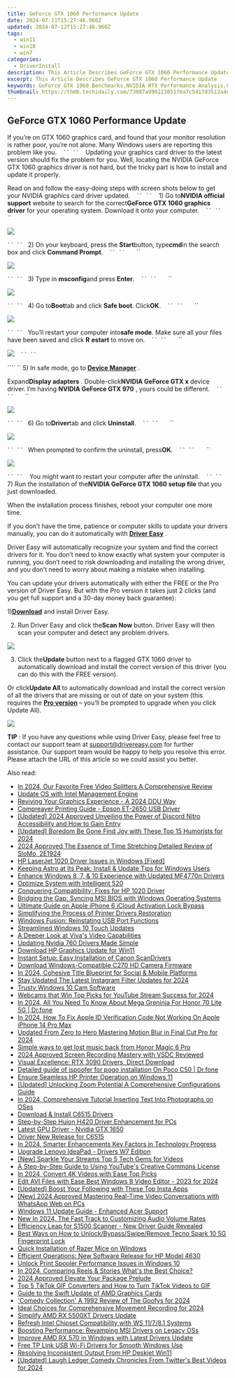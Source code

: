 ```yaml
---
title: GeForce GTX 1060 Performance Update
date: 2024-07-11T15:27:46.960Z
updated: 2024-07-12T15:27:46.960Z
tags:
  - win11
  - win10
  - win7
categories:
  - DriverInstall
description: This Article Describes GeForce GTX 1060 Performance Update
excerpt: This Article Describes GeForce GTX 1060 Performance Update
keywords: GeForce GTX 1060 Benchmarks,NVIDIA RTX Performance Analysis,GTX 1060 Gaming Specs Update,GeForce Radeon Vega 56 Comparison,Optimized GPU Settings for GTX 1060,Patch Notes for GeForce Graphics Cards,GTX 1060 Driver Updates Impact
thumbnail: https://thmb.techidaily.com/73087a990223851f6a7c5417d3512a4d93ddbbb6cac79840abc644367d7f8449.jpg
---
```


## GeForce GTX 1060 Performance Update

 If you’re on GTX 1060 graphics card, and found that your monitor resolution is rather poor, you’re not alone. Many Windows users are reporting this problem like you.
```` ```` ```` ``
`` ```` ```` ```` Updating your graphics card driver to the latest version should fix the problem for you. Well, locating the NVIDIA GeForce GTX 1060 graphics driver is not hard, but the tricky part is how to install and update it properly.

 Read on and follow the easy-doing steps with screen shots below to get your NVIDIA graphics card driver updated.
```` ```` ```` ``
`` ```` ```` ```` 1) Go to**NVIDIA official support** website to search for the correct**GeForce GTX 1060 graphics driver** for your operating system. Download it onto your computer.
```` ```` ```` ``
`` ```` ```` ```` ```` ```` ``

![](https://images.drivereasy.com/wp-content/uploads/2016/10/geforce-gtx-1060-graphics-driver.jpg)

```` ``
`` ```` ```` ````2) On your keyboard, press the **Start**button, type**cmd**in the search box and click **Command Prompt**.
```` ```` ```` ``
`` ```` ```` ```` ```` ```` ``

![](https://images.drivereasy.com/wp-content/uploads/2016/10/command-prompt-cmd.png)

```` ``
`` ```` ```` ````3) Type in **msconfig**and press **Enter**.
```` ```` ```` ``
`` ```` ```` ```` ```` ```` ``

![](https://images.drivereasy.com/wp-content/uploads/2016/10/msconfig.jpg)

```` ``
`` ```` ```` ````4) Go to**Boot**tab and click **Safe boot**. Click**OK**.
```` ```` ```` ``
`` ```` ```` ```` ```` ```` ``

![](https://images.drivereasy.com/wp-content/uploads/2016/10/system-configuration-safe-boot.jpg)

```` ``
`` ```` ```` ````You’ll restart your computer into**safe mode**. Make sure all your files have been saved and click **R** **estart** to move on.
```` ```` ```` ``
`` ```` ```` ```` ```` ```` ``

![](https://images.drivereasy.com/wp-content/uploads/2016/10/system-configuration-restart.png)
```` ```` ```` ``
`` ```` ```` ````

```` `` 5) In safe mode, go to [**Device Manager**](https://tools.techidaily.com/drivereasy/download/) .

 Expand**Display adapters** . Double-click**NVIDIA GeForce GTX x** device driver. I’m having **NVIDIA GeForce GTX 970** , yours could be different.
```` ```` ```` ``
`` ```` ```` ```` ```` ```` ``

![](https://images.drivereasy.com/wp-content/uploads/2016/10/nvidia-geforce-gtx-x.jpg)

```` ``
`` ```` ```` ````6) Go to**Driver**tab and click **Uninstall**.
```` ```` ```` ``
`` ```` ```` ```` ```` ```` ``

![](https://images.drivereasy.com/wp-content/uploads/2016/10/uninstall-nvidia-geforce-gtx-driver.png)

```` ``
`` ```` ```` ````When prompted to confirm the uninstall, press**OK**.
```` ```` ```` ``
`` ```` ```` ```` ```` ```` ``

![](https://images.drivereasy.com/wp-content/uploads/2016/10/confrim-device-uninstall.png)

```` ``
`` ```` ```` ```` You might want to restart your computer after the uninstall.
```` ```` ```` ``
`` ```` ```` ```` 7) Run the installation of the**NVIDIA GeForce GTX 1060 setup file** that you just downloaded.

 When the installation process finishes, reboot your computer one more time.

 If you don’t have the time, patience or computer skills to update your drivers manually, you can do it automatically with [**Driver Easy**](https://tools.techidaily.com/drivereasy/download/) .

 Driver Easy will automatically recognize your system and find the correct drivers for it. You don’t need to know exactly what system your computer is running, you don’t need to risk downloading and installing the wrong driver, and you don’t need to worry about making a mistake when installing.

 You can update your drivers automatically with either the FREE or the Pro version of Driver Easy. But with the Pro version it takes just 2 clicks (and you get full support and a 30-day money back guarantee):

 1)[**Download**](https://tools.techidaily.com/drivereasy/download/) and install Driver Easy.

 2) Run Driver Easy and click the**Scan Now** button. Driver Easy will then scan your computer and detect any problem drivers.

![](https://images.drivereasy.com/wp-content/uploads/2017/04/img_58e5f35249bf7.png)

 3) Click the**Update** button next to a flagged GTX 1060 driver to automatically download and install the correct version of this driver (you can do this with the FREE version).

 Or click**Update All** to automatically download and install the correct version of all the drivers that are missing or out of date on your system (this requires the [**Pro version**](https://tools.techidaily.com/drivereasy/download/) – you’ll be prompted to upgrade when you click Update All).

![](https://images.drivereasy.com/wp-content/uploads/2017/04/img_58e5f46880945.jpg)

**TIP** : If you have any questions while using Driver Easy, please feel free to contact our support team at [support@drivereasy.com](https://tools.techidaily.com/drivereasy/download/) for further assistance. Our support team would be happy to help you resolve this error. Please attach the URL of this article so we could assist you better.

<ins class="adsbygoogle"
     style="display:block"
     data-ad-format="autorelaxed"
     data-ad-client="ca-pub-7571918770474297"
     data-ad-slot="1223367746"></ins>



<ins class="adsbygoogle"
     style="display:block"
     data-ad-client="ca-pub-7571918770474297"
     data-ad-slot="8358498916"
     data-ad-format="auto"
     data-full-width-responsive="true"></ins>



<span class="atpl-alsoreadstyle">Also read:</span>
<div><ul>
<li><a href="https://ai-video-tools.techidaily.com/in-2024-our-favorite-free-video-splitters-a-comprehensive-review/"><u>In 2024, Our Favorite Free Video Splitters A Comprehensive Review</u></a></li>
<li><a href="https://driver-install.techidaily.com/update-os-with-intel-management-engine/"><u>Update OS with Intel Management Engine</u></a></li>
<li><a href="https://driver-install.techidaily.com/reviving-your-graphics-experience-a-2024-ddu-way/"><u>Reviving Your Graphics Experience - A 2024 DDU Way</u></a></li>
<li><a href="https://driver-install.techidaily.com/compreayer-printing-guide-epson-et-2650-usb-driver/"><u>Compreayer Printing Guide - Epson ET-2650 USB Driver</u></a></li>
<li><a href="https://discord-videos.techidaily.com/updated-2024-approved-unveiling-the-power-of-discord-nitro-accessibility-and-how-to-gain-entry/"><u>[Updated] 2024 Approved  Unveiling the Power of Discord Nitro  Accessibility and How to Gain Entry</u></a></li>
<li><a href="https://facebook-video-footage.techidaily.com/updated-boredom-be-gone-find-joy-with-these-top-15-humorists-for-2024/"><u>[Updated] Boredom Be Gone  Find Joy with These Top 15 Humorists for 2024</u></a></li>
<li><a href="https://vp-tips.techidaily.com/2024-approved-the-essence-of-time-stretching-detailed-review-of-slomo-2e1924/"><u>2024 Approved  The Essence of Time Stretching  Detailed Review of SloMo, 2E1924</u></a></li>
<li><a href="https://driver-install.techidaily.com/hp-laserjet-1020-driver-issues-in-windows-fixed/"><u>HP LaserJet 1020 Driver Issues in Windows [Fixed]</u></a></li>
<li><a href="https://driver-install.techidaily.com/keeping-astro-at-its-peak-install-and-update-tips-for-windows-users/"><u>Keeping Astro at Its Peak: Install & Update Tips for Windows Users</u></a></li>
<li><a href="https://driver-install.techidaily.com/enhance-windows-8-7-and-10-experience-with-updated-mf4770n-drivers/"><u>Enhance Windows 8, 7, & 10 Experience with Updated MF4770n Drivers</u></a></li>
<li><a href="https://driver-install.techidaily.com/optimize-system-with-intelligent-520/"><u>Optimize System with Intelligent 520</u></a></li>
<li><a href="https://driver-install.techidaily.com/conquering-compatibility-fixes-for-hp-1020-driver/"><u>Conquering Compatibility: Fixes for HP 1020 Driver</u></a></li>
<li><a href="https://driver-install.techidaily.com/bridging-the-gap-syncing-msi-bios-with-windows-operating-systems/"><u>Bridging the Gap: Syncing MSI BIOS with Windows Operating Systems</u></a></li>
<li><a href="https://activate-lock.techidaily.com/ultimate-guide-on-apple-iphone-6-icloud-activation-lock-bypass-by-drfone-ios/"><u>Ultimate Guide on Apple iPhone 6 iCloud Activation Lock Bypass</u></a></li>
<li><a href="https://driver-install.techidaily.com/simplifying-the-process-of-printer-drivers-restoration/"><u>Simplifying the Process of Printer Drivers Restoration</u></a></li>
<li><a href="https://driver-install.techidaily.com/windows-fusion-reinstating-usb-port-functions/"><u>Windows Fusion: Reinstating USB Port Functions</u></a></li>
<li><a href="https://driver-install.techidaily.com/streamlined-windows-10-touch-updates/"><u>Streamlined Windows 10 Touch Updates</u></a></li>
<li><a href="https://extra-hints.techidaily.com/a-deeper-look-at-vivas-video-capabilities/"><u>A Deeper Look at Viva's Video Capabilities</u></a></li>
<li><a href="https://driver-install.techidaily.com/updating-nvidia-760-drivers-made-simple/"><u>Updating Nvidia 760 Drivers Made Simple</u></a></li>
<li><a href="https://driver-install.techidaily.com/download-hp-graphics-update-for-win11/"><u>Download HP Graphics Update for Win11</u></a></li>
<li><a href="https://driver-install.techidaily.com/instant-setup-easy-installation-of-canon-scandrivers/"><u>Instant Setup: Easy Installation of Canon ScanDrivers</u></a></li>
<li><a href="https://driver-install.techidaily.com/download-windows-compatible-c270-hd-camera-firmware/"><u>Download Windows-Compatible C270 HD Camera Firmware</u></a></li>
<li><a href="https://youtube-clips.techidaily.com/in-2024-cohesive-title-blueprint-for-social-and-mobile-platforms/"><u>In 2024, Cohesive Title Blueprint for Social & Mobile Platforms</u></a></li>
<li><a href="https://instagram-video-recordings.techidaily.com/stay-updated-the-latest-instagram-filter-updates-for-2024/"><u>Stay Updated  The Latest Instagram Filter Updates for 2024</u></a></li>
<li><a href="https://driver-install.techidaily.com/trusty-windows-10-cam-software/"><u>Trusty Windows 10 Cam Software</u></a></li>
<li><a href="https://facebook-record-videos.techidaily.com/webcams-that-win-top-picks-for-youtube-stream-success-for-2024/"><u>Webcams that Win  Top Picks for YouTube Stream Success for 2024</u></a></li>
<li><a href="https://pokemon-go-android.techidaily.com/in-2024-all-you-need-to-know-about-mega-greninja-for-honor-70-lite-5g-drfone-by-drfone-virtual-android/"><u>In 2024, All You Need To Know About Mega Greninja For Honor 70 Lite 5G | Dr.fone</u></a></li>
<li><a href="https://apple-account.techidaily.com/in-2024-how-to-fix-apple-id-verification-code-not-working-on-apple-iphone-14-pro-max-by-drfone-ios/"><u>In 2024, How To Fix Apple ID Verification Code Not Working On Apple iPhone 14 Pro Max</u></a></li>
<li><a href="https://ai-video-tools.techidaily.com/updated-from-zero-to-hero-mastering-motion-blur-in-final-cut-pro-for-2024/"><u>Updated From Zero to Hero Mastering Motion Blur in Final Cut Pro for 2024</u></a></li>
<li><a href="https://techidaily.com/simple-ways-to-get-lost-music-back-from-honor-magic-6-pro-by-fonelab-android-recover-music/"><u>Simple ways to get lost music back from Honor Magic 6 Pro</u></a></li>
<li><a href="https://screen-recording.techidaily.com/2024-approved-screen-recording-mastery-with-vsdc-reviewed/"><u>2024 Approved  Screen Recording Mastery with VSDC Reviewed</u></a></li>
<li><a href="https://driver-install.techidaily.com/visual-excellence-rtx-3090-drivers-direct-download/"><u>Visual Excellence: RTX 3090 Drivers, Direct Download</u></a></li>
<li><a href="https://pokemon-go-android.techidaily.com/detailed-guide-of-ispoofer-for-pogo-installation-on-poco-c50-drfone-by-drfone-virtual-android/"><u>Detailed guide of ispoofer for pogo installation On Poco C50 | Dr.fone</u></a></li>
<li><a href="https://driver-install.techidaily.com/ensure-seamless-hp-printer-operation-on-windows-11/"><u>Ensure Seamless HP Printer Operation on Windows 11</u></a></li>
<li><a href="https://some-skills.techidaily.com/updated-unlocking-zoom-potential-a-comprehensive-configurations-guide/"><u>[Updated] Unlocking Zoom Potential  A Comprehensive Configurations Guide</u></a></li>
<li><a href="https://extra-hints.techidaily.com/in-2024-comprehensive-tutorial-inserting-text-into-photographs-on-oses/"><u>In 2024, Comprehensive Tutorial  Inserting Text Into Photographs on OSes</u></a></li>
<li><a href="https://driver-install.techidaily.com/download-and-install-c6515-drivers/"><u>Download & Install C6515 Drivers</u></a></li>
<li><a href="https://driver-install.techidaily.com/step-by-step-huion-h420-driver-enhancement-for-pcs/"><u>Step-by-Step Huion H420 Driver Enhancement for PCs</u></a></li>
<li><a href="https://driver-install.techidaily.com/latest-gpu-driver-nvidia-gtx-1650/"><u>Latest GPU Driver - Nvidia GTX 1650</u></a></li>
<li><a href="https://driver-install.techidaily.com/driver-new-release-for-c6515/"><u>Driver New Release for C6515</u></a></li>
<li><a href="https://extra-guidance.techidaily.com/in-2024-smarter-enhancements-key-factors-in-technology-progress/"><u>In 2024, Smarter Enhancements  Key Factors in Technology Progress</u></a></li>
<li><a href="https://driver-install.techidaily.com/upgrade-lenovo-ideapad-drivers-w7-edition/"><u>Upgrade Lenovo IdeaPad - Drivers W7 Edition</u></a></li>
<li><a href="https://extra-skills.techidaily.com/new-sparkle-your-streams-top-5-tech-gems-for-videos/"><u>[New] Sparkle Your Streams  Top 5 Tech Gems for Videos</u></a></li>
<li><a href="https://youtube-videos.techidaily.com/a-step-by-step-guide-to-using-youtubes-creative-commons-license/"><u>A Step-by-Step Guide to Using YouTube's Creative Commons License</u></a></li>
<li><a href="https://ai-driven-video-production.techidaily.com/in-2024-convert-4k-videos-with-ease-top-picks/"><u>In 2024, Convert 4K Videos with Ease Top Picks</u></a></li>
<li><a href="https://ai-vdieo-software.techidaily.com/edit-avi-files-with-ease-best-windows-8-video-editor-2023-for-2024/"><u>Edit AVI Files with Ease Best Windows 8 Video Editor - 2023 for 2024</u></a></li>
<li><a href="https://instagram-clips.techidaily.com/updated-boost-your-following-with-these-top-insta-apps/"><u>[Updated] Boost Your Following with These Top Insta Apps</u></a></li>
<li><a href="https://desktop-recording.techidaily.com/new-2024-approved-mastering-real-time-video-conversations-with-whatsapp-web-on-pcs/"><u>[New] 2024 Approved  Mastering Real-Time Video Conversations with WhatsApp Web on PCs</u></a></li>
<li><a href="https://driver-install.techidaily.com/windows-11-update-guide-enhanced-acer-support/"><u>Windows 11 Update Guide - Enhanced Acer Support</u></a></li>
<li><a href="https://audio-shaping.techidaily.com/new-in-2024-the-fast-track-to-customizing-audio-volume-rates/"><u>New In 2024, The Fast Track to Customizing Audio Volume Rates</u></a></li>
<li><a href="https://driver-install.techidaily.com/efficiency-leap-for-s1500-scanner-new-driver-guide-revealed/"><u>Efficiency Leap for S1500 Scanner - New Driver Guide Revealed</u></a></li>
<li><a href="https://unlock-android.techidaily.com/best-ways-on-how-to-unlockbypassswiperemove-tecno-spark-10-5g-fingerprint-lock-by-drfone-android/"><u>Best Ways on How to Unlock/Bypass/Swipe/Remove Tecno Spark 10 5G Fingerprint Lock</u></a></li>
<li><a href="https://driver-install.techidaily.com/quick-installation-of-razer-mice-on-windows/"><u>Quick Installation of Razer Mice on WIndows</u></a></li>
<li><a href="https://driver-install.techidaily.com/efficient-operations-new-software-release-for-hp-model-4630/"><u>Efficient Operations: New Software Release for HP Model 4630</u></a></li>
<li><a href="https://driver-install.techidaily.com/unlock-print-spooler-performance-issues-in-windows-10/"><u>Unlock Print Spooler Performance Issues in Windows 10</u></a></li>
<li><a href="https://instagram-video-files.techidaily.com/in-2024-comparing-reels-and-stories-whats-the-best-choice/"><u>In 2024, Comparing Reels & Stories  What's the Best Choice?</u></a></li>
<li><a href="https://fox-glue.techidaily.com/2024-approved-elevate-your-package-prelude/"><u>2024 Approved  Elevate Your Package Prelude</u></a></li>
<li><a href="https://tiktok-video-files.techidaily.com/top-5-tiktok-gif-converters-and-how-to-turn-tiktok-videos-to-gif/"><u>Top 5 TikTok GIF Converters and How to Turn TikTok Videos to GIF</u></a></li>
<li><a href="https://driver-install.techidaily.com/guide-to-the-swift-update-of-amd-graphics-cards/"><u>Guide to the Swift Update of AMD Graphics Cards</u></a></li>
<li><a href="https://extra-hints.techidaily.com/comedy-collection-a-1992-review-of-the-goofys-for-2024/"><u>'Comedy Collection'  A 1992 Review of The Goofys for 2024</u></a></li>
<li><a href="https://some-knowledge.techidaily.com/ideal-choices-for-comprehensive-movement-recording-for-2024/"><u>Ideal Choices for Comprehensive Movement Recording for 2024</u></a></li>
<li><a href="https://driver-install.techidaily.com/simplify-amd-rx-5500xt-drivers-update/"><u>Simplify AMD RX 5500XT Drivers Update</u></a></li>
<li><a href="https://driver-install.techidaily.com/refresh-intel-chipset-compatibility-with-ws-11781-systems/"><u>Refresh Intel Chipset Compatibility with WS 11/7/8.1 Systems</u></a></li>
<li><a href="https://driver-install.techidaily.com/boosting-performance-revamping-msi-drivers-on-legacy-oss/"><u>Boosting Performance: Revamping MSI Drivers on Legacy OSs</u></a></li>
<li><a href="https://driver-install.techidaily.com/improve-amd-rx-570-in-windows-with-latest-drivers-update/"><u>Improve AMD RX 570 in Windows with Latest Drivers Update</u></a></li>
<li><a href="https://driver-install.techidaily.com/free-tp-link-usb-wi-fi-drivers-for-smooth-windows-use/"><u>Free TP Link USB Wi-Fi Drivers for Smooth Windows Use</u></a></li>
<li><a href="https://driver-install.techidaily.com/resolving-inconsistent-output-from-hp-deskjet-win11/"><u>Resolving Inconsistent Output From HP Deskjet Win11</u></a></li>
<li><a href="https://twitter-videos.techidaily.com/updated-laugh-ledger-comedy-chronicles-from-twitters-best-videos-for-2024/"><u>[Updated] Laugh Ledger  Comedy Chronicles From Twitter's Best Videos for 2024</u></a></li>
</ul></div>
